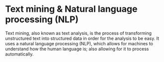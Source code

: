 # Text mining & Natural language processing (NLP)
Text mining, also known as text analysis, is the process of transforming unstructured text into structured data in order for the analysis to be easy. It uses a natural language processing (NLP), which allows for machines to understand how the human language is; also allowing for it to process automatically.

